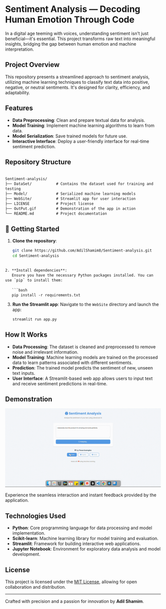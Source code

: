 # Sentiment Analysis — Decoding Human Emotion Through Code

In a digital age teeming with voices, understanding sentiment isn't just beneficial—it's essential. This project transforms raw text into meaningful insights, bridging the gap between human emotion and machine interpretation.

##  Project Overview

This repository presents a streamlined approach to sentiment analysis, utilizing machine learning techniques to classify text data into positive, negative, or neutral sentiments. It's designed for clarity, efficiency, and adaptability.

##  Features

- **Data Preprocessing**: Clean and prepare textual data for analysis.
- **Model Training**: Implement machine learning algorithms to learn from data.
- **Model Serialization**: Save trained models for future use.
- **Interactive Interface**: Deploy a user-friendly interface for real-time sentiment prediction.

##  Repository Structure

```

Sentiment-analysis/
├── DataSet/           # Contains the dataset used for training and testing
├── Model/             # Serialized machine learning models
├── WebSite/           # Streamlit app for user interaction
├── LICENSE            # Project license
├── OutPut.gif         # Demonstration of the app in action
└── README.md          # Project documentation

```

## 🚀 Getting Started

1. **Clone the repository**:
   ```bash
   git clone https://github.com/AdilShamim8/Sentiment-analysis.git
   cd Sentiment-analysis
```

2. **Install dependencies**:
   Ensure you have the necessary Python packages installed. You can use `pip` to install them:

   ```bash
   pip install -r requirements.txt
   ```

3. **Run the Streamlit app**:
   Navigate to the `WebSite` directory and launch the app:

   ```bash
   streamlit run app.py
   ```

##  How It Works

* **Data Processing**: The dataset is cleaned and preprocessed to remove noise and irrelevant information.
* **Model Training**: Machine learning models are trained on the processed data to learn patterns associated with different sentiments.
* **Prediction**: The trained model predicts the sentiment of new, unseen text inputs.
* **User Interface**: A Streamlit-based web app allows users to input text and receive sentiment predictions in real-time.

##  Demonstration

![App Demonstration](OutPut.gif)

Experience the seamless interaction and instant feedback provided by the application.

##  Technologies Used

* **Python**: Core programming language for data processing and model implementation.
* **Scikit-learn**: Machine learning library for model training and evaluation.
* **Streamlit**: Framework for building interactive web applications.
* **Jupyter Notebook**: Environment for exploratory data analysis and model development.

##  License

This project is licensed under the [MIT License](LICENSE), allowing for open collaboration and distribution.

---

Crafted with precision and a passion for innovation by **Adil Shamim**.
